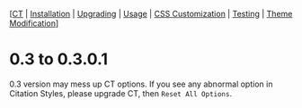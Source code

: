 [[CT](http://code.google.com/p/llbbsc/wiki/CT) | [Installation](http://code.google.com/p/llbbsc/wiki/CTInstall) |
[Upgrading](http://code.google.com/p/llbbsc/wiki/CTUpgrade) |
[Usage](http://code.google.com/p/llbbsc/wiki/CTUsage) | [CSS Customization](http://code.google.com/p/llbbsc/wiki/CTCSSCustomization) | [Testing](http://code.google.com/p/llbbsc/wiki/CTTest) | [Theme Modification](http://code.google.com/p/llbbsc/wiki/CTThemeModification)]

# 0.3 to 0.3.0.1 #
0.3 version may mess up CT options. If you see any abnormal option in Citation Styles, please upgrade CT, then `Reset All Options`.